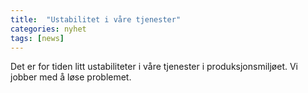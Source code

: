 ```yaml
---
title:  "Ustabilitet i våre tjenester"
categories: nyhet
tags: [news]
---
```


Det er for tiden litt ustabiliteter i våre tjenester i produksjonsmiljøet. 
Vi jobber med å løse problemet. 
